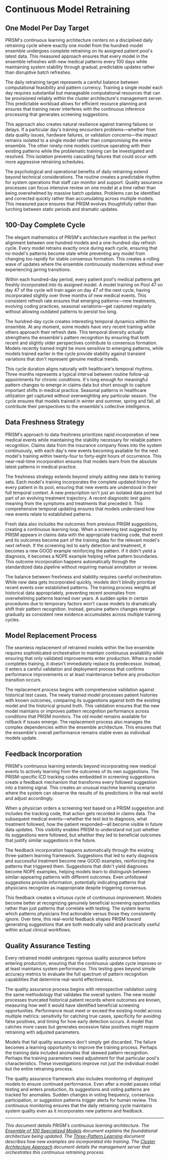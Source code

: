 # Continuous Model Retraining

## One Model Per Day Target

PRISM's continuous learning architecture centers on a disciplined daily retraining cycle where exactly one model from the hundred-model ensemble undergoes complete retraining on its assigned patient pool's latest data. This measured approach ensures that every model in the ensemble refreshes with new medical patterns every 100 days while maintaining system stability through gradual, predictable updates rather than disruptive batch refreshes.

The daily retraining target represents a careful balance between computational feasibility and pattern currency. Training a single model each day requires substantial but manageable computational resources that can be provisioned reliably within the cluster architecture's management server. This predictable workload allows for efficient resource planning and ensures that training never interferes with the continuous inference processing that generates screening suggestions.

This approach also creates natural resilience against training failures or delays. If a particular day's training encounters problems—whether from data quality issues, hardware failures, or validation concerns—the impact remains isolated to a single model rather than compromising the entire ensemble. The other ninety-nine models continue operating with their existing patterns while the problematic training can be investigated and resolved. This isolation prevents cascading failures that could occur with more aggressive retraining schedules.

The psychological and operational benefits of daily retraining extend beyond technical considerations. The routine creates a predictable rhythm for system operations that staff can monitor and support. Quality assurance processes can focus intensive review on one model at a time rather than being overwhelmed by massive batch updates. Problems can be identified and corrected quickly rather than accumulating across multiple models. This measured pace ensures that PRISM evolves thoughtfully rather than lurching between static periods and dramatic updates.

## 100-Day Complete Cycle

The elegant mathematics of PRISM's architecture manifest in the perfect alignment between one hundred models and a one-hundred-day refresh cycle. Every model retrains exactly once during each cycle, ensuring that no model's patterns become stale while preventing any model from changing too rapidly for stable consensus formation. This creates a rolling wave of updates where the ensemble continuously modernizes without ever experiencing jarring transitions.

Within each hundred-day period, every patient pool's medical patterns get freshly incorporated into its assigned model. A model training on Pool 47 on day 47 of the cycle will train again on day 47 of the next cycle, having incorporated slightly over three months of new medical events. This consistent refresh rate ensures that emerging patterns—new treatments, evolving coding practices, seasonal variations—get captured regularly without allowing outdated patterns to persist too long.

The hundred-day cycle creates interesting temporal dynamics within the ensemble. At any moment, some models have very recent training while others approach their refresh date. This temporal diversity actually strengthens the ensemble's pattern recognition by ensuring that both recent and slightly older perspectives contribute to consensus formation. Models recently trained might be more sensitive to emerging patterns, while models trained earlier in the cycle provide stability against transient variations that don't represent genuine medical trends.

This cycle duration aligns naturally with healthcare's temporal rhythms. Three months represents a typical interval between routine follow-up appointments for chronic conditions. It's long enough for meaningful pattern changes to emerge in claims data but short enough to capture important shifts in medical practice. Seasonal patterns in healthcare utilization get captured without overweighting any particular season. The cycle ensures that models trained in winter and summer, spring and fall, all contribute their perspectives to the ensemble's collective intelligence.

## Data Freshness Strategy

PRISM's approach to data freshness prioritizes rapid incorporation of new medical events while maintaining the stability necessary for reliable pattern recognition. Claims data from the insurance company flows into the system continuously, with each day's new events becoming available for the next model's training within twenty-four to forty-eight hours of occurrence. This near-real-time incorporation ensures that models learn from the absolute latest patterns in medical practice.

The freshness strategy extends beyond simply adding new data to training sets. Each model's training incorporates the complete updated history for every patient in its pool, ensuring that new events are understood in their full temporal context. A new prescription isn't just an isolated data point but part of an evolving treatment trajectory. A recent diagnostic test gains meaning from the symptoms and treatments that preceded it. This comprehensive temporal updating ensures that models understand how new events relate to established patterns.

Fresh data also includes the outcomes from previous PRISM suggestions, creating a continuous learning loop. When a screening test suggested by PRISM appears in claims data with the appropriate tracking code, that event and its outcomes become part of the training data for the relevant model's next refresh. If the screening led to early detection and treatment, it becomes a new GOOD example reinforcing the pattern. If it didn't yield a diagnosis, it becomes a NOPE example helping refine pattern boundaries. This outcome incorporation happens automatically through the standardized data pipeline without requiring manual annotation or review.

The balance between freshness and stability requires careful orchestration. While new data gets incorporated quickly, models don't blindly prioritize recent events over established patterns. The training process weights all historical data appropriately, preventing recent anomalies from overwhelming patterns learned over years. A sudden spike in certain procedures due to temporary factors won't cause models to dramatically shift their pattern recognition. Instead, genuine pattern changes emerge gradually as consistent new evidence accumulates across multiple training cycles.

## Model Replacement Process

The seamless replacement of retrained models within the live ensemble requires sophisticated orchestration to maintain continuous availability while ensuring that only validated improvements enter production. When a model completes training, it doesn't immediately replace its predecessor. Instead, it enters a careful validation and deployment process that confirms performance improvements or at least maintenance before any production transition occurs.

The replacement process begins with comprehensive validation against historical test cases. The newly trained model processes patient histories with known outcomes, comparing its suggestions against both the existing model and the historical ground truth. This validation ensures that the new model maintains or improves pattern recognition performance across conditions that PRISM monitors. The old model remains available for rollback if issues emerge. The replacement process also manages the complex dependencies within the ensemble architecture. This ensures that the ensemble's overall performance remains stable even as individual models update.

## Feedback Incorporation

PRISM's continuous learning extends beyond incorporating new medical events to actively learning from the outcomes of its own suggestions. The PRISM-specific ICD tracking codes embedded in screening suggestions create a feedback mechanism that transforms every followed suggestion into a training signal. This creates an unusual machine learning scenario where the system can observe the results of its predictions in the real world and adjust accordingly.

When a physician orders a screening test based on a PRISM suggestion and includes the tracking code, that action gets recorded in claims data. The subsequent medical events—whether the test led to diagnosis, what treatment followed, how the patient responded—all become visible in future data updates. This visibility enables PRISM to understand not just whether its suggestions were followed, but whether they led to beneficial outcomes that justify similar suggestions in the future.

The feedback incorporation happens automatically through the existing three-pattern learning framework. Suggestions that led to early diagnosis and successful treatment become new GOOD examples, reinforcing the patterns that triggered them. Suggestions that didn't yield diagnoses become NOPE examples, helping models learn to distinguish between similar-appearing patterns with different outcomes. Even unfollowed suggestions provide information, potentially indicating patterns that physicians recognize as inappropriate despite triggering consensus.

This feedback creates a virtuous cycle of continuous improvement. Models become better at recognizing genuinely beneficial screening opportunities rather than just patterns that correlate with testing. The system learns which patterns physicians find actionable versus those they consistently ignore. Over time, this real-world feedback shapes PRISM toward generating suggestions that are both medically valid and practically useful within actual clinical workflows.

## Quality Assurance Testing

Every retrained model undergoes rigorous quality assurance before entering production, ensuring that the continuous update cycle improves or at least maintains system performance. This testing goes beyond simple accuracy metrics to evaluate the full spectrum of pattern recognition capabilities that determine real-world effectiveness.

The quality assurance process begins with retrospective validation using the same methodology that validates the overall system. The new model processes truncated historical patient records where outcomes are known, measuring how well it would have identified beneficial screening opportunities. Performance must meet or exceed the existing model across multiple metrics: sensitivity for catching true cases, specificity for avoiding false positives, and timing for how early detection occurs. A model that catches more cases but generates excessive false positives might require retraining with adjusted parameters.

Models that fail quality assurance don't simply get discarded. The failure becomes a learning opportunity to improve the training process. Perhaps the training data included anomalies that skewed pattern recognition. Perhaps the training parameters need adjustment for that particular pool's characteristics. These investigations improve not just the individual model but the entire retraining process.

The quality assurance framework also includes monitoring of deployed models to ensure continued performance. Even after a model passes initial testing and enters production, its suggestions and voting patterns are tracked for anomalies. Sudden changes in voting frequency, consensus participation, or suggestion patterns trigger alerts for human review. This continuous monitoring ensures that the daily retraining cycle maintains system quality even as it incorporates new patterns and feedback.

---

*This document details PRISM's continuous learning architecture. The [Ensemble of 100 Specialized Models](/21-ensemble-models) document explains the foundational architecture being updated. The [Three-Pattern Learning](/14-three-pattern-learning) document describes how new examples are incorporated into training. The [Cluster Architecture Approach](/50-cluster-architecture) document details the management server that orchestrates this continuous retraining process.*

